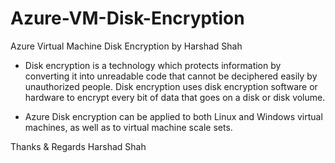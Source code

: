 # Azure-VM-Disk-Encryption
Azure Virtual Machine Disk Encryption by Harshad Shah


- Disk encryption is a technology which protects information by converting it into unreadable code that cannot be deciphered easily by unauthorized people. Disk encryption uses disk encryption software or hardware to encrypt every bit of data that goes on a disk or disk volume.


- Azure Disk encryption can be applied to both Linux and Windows virtual machines, as well as to virtual machine scale sets.



Thanks & Regards
Harshad Shah




